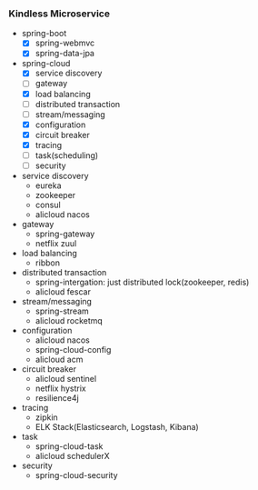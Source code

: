 ### Kindless Microservice

- spring-boot
  - [x] spring-webmvc
  - [x] spring-data-jpa
- spring-cloud
  - [x] service discovery
  - [ ] gateway
  - [x] load balancing
  - [ ] distributed transaction
  - [ ] stream/messaging
  - [x] configuration
  - [x] circuit breaker
  - [x] tracing
  - [ ] task(scheduling)
  - [ ] security

- service discovery
  - eureka
  - zookeeper
  - consul
  - alicloud nacos
- gateway
  - spring-gateway
  - netflix zuul
- load balancing
  - ribbon
- distributed transaction
  - spring-intergation: just distributed lock(zookeeper, redis)
  - alicloud fescar
- stream/messaging
  - spring-stream
  - alicloud rocketmq
- configuration
  - alicloud nacos
  - spring-cloud-config
  - alicloud acm
- circuit breaker
  - alicloud sentinel
  - netflix hystrix
  - resilience4j
- tracing
  - zipkin
  - ELK Stack(Elasticsearch, Logstash, Kibana)
- task
  - spring-cloud-task
  - alicloud schedulerX
- security
  - spring-cloud-security